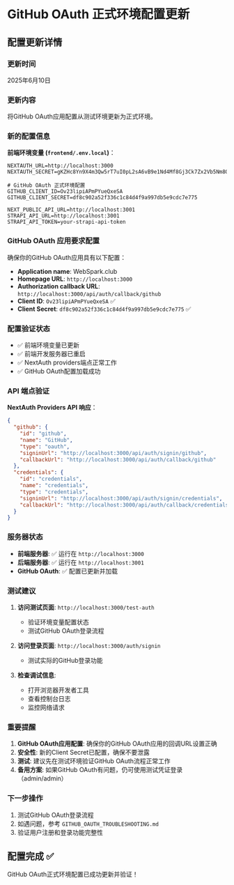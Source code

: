 # GitHub OAuth 正式环境配置更新

## 配置更新详情

### 更新时间
2025年6月10日

### 更新内容
将GitHub OAuth应用配置从测试环境更新为正式环境。

### 新的配置信息

**前端环境变量 (`frontend/.env.local`)**：
```env
NEXTAUTH_URL=http://localhost:3000
NEXTAUTH_SECRET=gKZHc8Yn9X4m3Qw5rT7uI0pL2sA6vB9e1Nd4Mf8Gj3Ck7Zx2Vb5Nm8Qw1Rt6Yu9I2sA5v

# GitHub OAuth 正式环境配置
GITHUB_CLIENT_ID=Ov23lipiAPmPYueQxeSA
GITHUB_CLIENT_SECRET=df8c902a52f336c1c84d4f9a997db5e9cdc7e775

NEXT_PUBLIC_API_URL=http://localhost:3001
STRAPI_API_URL=http://localhost:3001
STRAPI_API_TOKEN=your-strapi-api-token
```

### GitHub OAuth 应用要求配置

确保你的GitHub OAuth应用具有以下配置：

- **Application name**: WebSpark.club
- **Homepage URL**: `http://localhost:3000`
- **Authorization callback URL**: `http://localhost:3000/api/auth/callback/github`
- **Client ID**: `Ov23lipiAPmPYueQxeSA` ✅
- **Client Secret**: `df8c902a52f336c1c84d4f9a997db5e9cdc7e775` ✅

### 配置验证状态

- ✅ 前端环境变量已更新
- ✅ 前端开发服务器已重启
- ✅ NextAuth providers端点正常工作
- ✅ GitHub OAuth配置加载成功

### API 端点验证

**NextAuth Providers API 响应**：
```json
{
  "github": {
    "id": "github",
    "name": "GitHub",
    "type": "oauth",
    "signinUrl": "http://localhost:3000/api/auth/signin/github",
    "callbackUrl": "http://localhost:3000/api/auth/callback/github"
  },
  "credentials": {
    "id": "credentials",
    "name": "credentials", 
    "type": "credentials",
    "signinUrl": "http://localhost:3000/api/auth/signin/credentials",
    "callbackUrl": "http://localhost:3000/api/auth/callback/credentials"
  }
}
```

### 服务器状态

- **前端服务器**: ✅ 运行在 `http://localhost:3000`
- **后端服务器**: ✅ 运行在 `http://localhost:3001`
- **GitHub OAuth**: ✅ 配置已更新并加载

### 测试建议

1. **访问测试页面**: `http://localhost:3000/test-auth`
   - 验证环境变量配置状态
   - 测试GitHub OAuth登录流程

2. **访问登录页面**: `http://localhost:3000/auth/signin`
   - 测试实际的GitHub登录功能

3. **检查调试信息**:
   - 打开浏览器开发者工具
   - 查看控制台日志
   - 监控网络请求

### 重要提醒

1. **GitHub OAuth应用配置**: 确保你的GitHub OAuth应用的回调URL设置正确
2. **安全性**: 新的Client Secret已配置，确保不要泄露
3. **测试**: 建议先在测试环境验证GitHub OAuth流程正常工作
4. **备用方案**: 如果GitHub OAuth有问题，仍可使用测试凭证登录（admin/admin）

### 下一步操作

1. 测试GitHub OAuth登录流程
2. 如遇问题，参考 `GITHUB_OAUTH_TROUBLESHOOTING.md`
3. 验证用户注册和登录功能完整性

## 配置完成 ✅

GitHub OAuth正式环境配置已成功更新并验证！ 